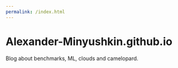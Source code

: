 ```yaml
---
permalink: /index.html
---
```

# Alexander-Minyushkin.github.io
Blog about benchmarks, ML, clouds and camelopard.
